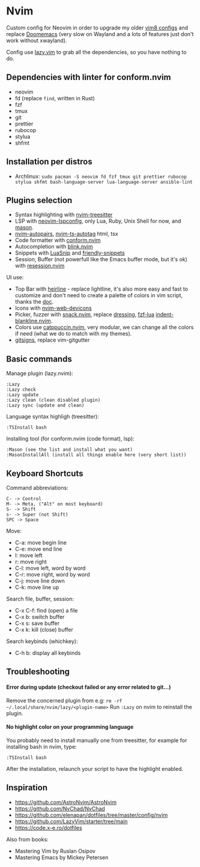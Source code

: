 # Nvim

Custom config for Neovim in order to upgrade my older
[vim8 configs](https://github.com/szorfein/dotfiles/tree/main/vim) and replace
[Doomemacs](https://github.com/doomemacs/doomemacs) (very slow on Wayland and a
lots of features just don't work without xwayland).

Config use [lazy.vim](https://lazy.folke.io/) to grab all the dependencies, so
you have nothing to do.

## Dependencies with linter for conform.nvim

- neovim
- fd (replace `find`, written in Rust)
- fzf
- tmux
- git
- prettier
- rubocop
- stylua
- shfmt

## Installation per distros

- Archlinux:
  `sudo pacman -S neovim fd fzf tmux git prettier rubocop stylua shfmt bash-language-server lua-language-server ansible-lint`

## Plugins selection

- Syntax highlighting with
  [nvim-treesitter](https://github.com/nvim-treesitter/nvim-treesitter)
- LSP with
  [neovim-lspconfig](https://github.com/neovim/nvim-lspconfig/tree/master), only
  Lua, Ruby, Unix Shell for now, and
  [mason](https://github.com/williamboman/mason.nvim).
- [nvim-autopairs](https://github.com/windwp/nvim-autopairs),
  [nvim-ts-autotag](https://github.com/windwp/nvim-ts-autotag) html, tsx
- Code formatter with [conform.nvim](https://github.com/stevearc/conform.nvim)
- Autocompletion with
  [blink.nvim](https://github.com/saghen/blink.cmpstallation.md)
- Snippets with [LuaSnip](https://github.com/L3MON4D3/LuaSnip) and
  [friendly-snippets](https://github.com/rafamadriz/friendly-snippets)
- Session, Buffer (not powerfull like the Emacs buffer mode, but it's ok) with
  [resession.nvim](https://github.com/stevearc/resession.nvim)

UI use:

- Top Bar with [heirline](https://github.com/rebelot/heirline.nvim) - replace
  lightline, it's also more easy and fast to customize and don't need to create
  a palette of colors in vim script, thanks the
  [doc](https://github.com/rebelot/heirline.nvim/blob/master/cookbook.md).
- Icons with [nvim-web-devicons](https://github.com/nvim-tree/nvim-web-devicons)
- Picker, fuzzer with
  [snack.nvim](https://github.com/folke/snacks.nvim/tree/main), replace
  [dressing](https://github.com/stevearc/dressing.nvim),
  [fzf-lua](https://github.com/ibhagwan/fzf-lua)
  [indent-blankline.nvim](https://github.com/lukas-reineke/indent-blankline.nvim).
- Colors use [catppuccin.nvim](https://github.com/catppuccin/nvim), very
  modular, we can change all the colors if need (what we do to match with my
  themes).
- [gitsigns](https://github.com/lewis6991/gitsigns.nvim), replace vim-gitgutter

## Basic commands

Manage plugin (lazy.nvim):

    :Lazy
    :Lazy check
    :Lazy update
    :Lazy clean (clean disabled plugin)
    :Lazy sync (update and clean)

Language syntax highligh (treesitter):

    :TSInstall bash

Installing tool (for conform.nvim (code format), lsp):

    :Mason (see the list and install what you want)
    :MasonInstallAll (install all things enable here (very short list))

## Keyboard Shortcuts

Command abbreviations:

    C- -> Control
    M- -> Meta, ("Alt" on most keyboard)
    S- -> Shift
    s- -> Super (not Shift)
    SPC -> Space

Move:

- C-a: move begin line
- C-e: move end line
- l: move left
- r: move right
- C-l: move left, word by word
- C-r: move right, word by word
- C-j: move line down
- C-k: move line up

Search file, buffer, session:

- C-x C-f: find (open) a file
- C-x b: switch buffer
- C-x s: save buffer
- C-x k: kill (close) buffer

Search keybinds (whichkey):

- C-h b: display all keybinds

## Troubleshooting

#### Error during update (checkout failed or any error related to git...)

Remove the concerned plugin from e.g:
`rm -rf ~/.local/share/nvim/lazy/<plugin-name>` Run `:Lazy` on nvim to reinstall
the plugin.

#### No highlight color on your programming language

You probably need to install manually one from treesitter, for example for
installing bash in nvim, type:

    :TSInstall bash

After the installation, relaunch your script to have the highlight enabled.

## Inspiration

- https://github.com/AstroNvim/AstroNvim
- https://github.com/NvChad/NvChad
- https://github.com/elenapan/dotfiles/tree/master/config/nvim
- https://github.com/LazyVim/starter/tree/main
- https://code.x-e.ro/dotfiles

Also from books:

- Mastering Vim by Ruslan Osipov
- Mastering Emacs by Mickey Petersen
